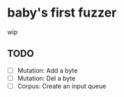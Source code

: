# baby's first fuzzer
wip


## TODO
* [ ] Mutation: Add a byte
* [ ] Mutation: Del a byte
* [ ] Corpus: Create an input queue
